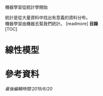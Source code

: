 機器學習從統計學開始

統計是從大量資料中找出有意義的資料分布。  
機器學習由機器去幫我們統計。
[readmore]
**目錄**  
[TOC]
# 線性模型

# 參考資料

*最後編輯時間:2019/6/20*

<!--tags:
-->
<!--stackedit_data:
eyJoaXN0b3J5IjpbMTc0NDM2NDA5M119
-->